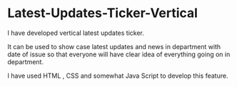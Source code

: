 # Latest-Updates-Ticker-Vertical #

I have developed vertical latest updates ticker.

It can be used to show case latest updates and news in department with date of issue so that everyone will have clear idea of everything going on in department. 

I have used HTML , CSS and  somewhat Java Script to develop this feature.
